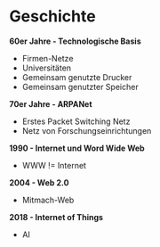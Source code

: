 # Geschichte

**60er Jahre - Technologische Basis**

* Firmen-Netze
* Universitäten
* Gemeinsam genutzte Drucker
* Gemeinsam genutzter Speicher

**70er Jahre - ARPANet**

* Erstes Packet Switching Netz
* Netz von Forschungseinrichtungen

**1990 - Internet und Word Wide Web**

* WWW != Internet

**2004 - Web 2.0**

* Mitmach-Web

**2018 - Internet of Things**

* AI

